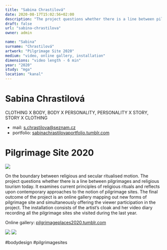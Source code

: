 ```yaml
---
title: "Sabina Chrastilová"
date: 2020-08-17T15:02:56+02:00
description: "The project questions whether there is a line between pilgrimages and religious tourism today. It examines current principles of religious rituals and reflects upon contemporary approaches to the notion of pilgrimage sites."
draft: false
url: "sabina-chrastilova"
owner: admin

name: "Sabina"
surname: "Chrastilová"
artwork: "Pilgrimage Site 2020"
medium: "video, online gallery, installation"
dimensions: "video length - 6 min"
year: "2020"
study: "mga"
location: "kanal"
---
```

# Sabina Chrastilová
CLOTHING X BODY, BODY X PERSONALITY, PERSONALITY X STORY, STORY X CLOTHING

* mail: s.chrastilova@seznam.cz  
* portfolio: [sabinachrastilovaportfolio.tumblr.com](https://sabinachrastilovaportfolio.tumblr.com/)

<!-- SECTION BREAK -->
# Pilgrimage Site 2020

![](/2020/chrastilova/1.jpg)

On the boundary between religious and secular ritualised motion. The project questions whether there is a line between pilgrimages and religious tourism today. It examines current principles of religious rituals and reflects upon contemporary approaches to the notion of pilgrimage sites. The final outcome of the project is an online gallery mapping out new forms of pilgrimage site and simultaneously offering the viewer participation in the project. The installation consists of the artist’s cloak and her video diary recording all the pilgrimage sites she visited during the last year. 

Online gallery: [pilgrimageplaces2020.tumblr.com](https://pilgrimageplaces2020.tumblr.com/)

![](/2020/chrastilova/2.jpg)
![](/2020/chrastilova/3.jpg)

#bodydesign #pilgrimagesites
